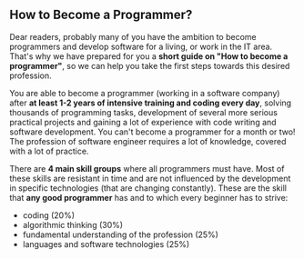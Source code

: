 ## How to Become a Programmer?

Dear readers, probably many of you have the ambition to become programmers and develop software for a living, or work in the IT area. That's why we have prepared for you a **short guide on "How to become a programmer"**, so we can help you take the first steps towards this desired profession.

You are able to become a programmer (working in a software company) after **at least 1-2 years of intensive training and coding every day**, solving thousands of programming tasks, development of several more serious practical projects and gaining a lot of experience with code writing and software development. You can't become a programmer for a month or two! The profession of software engineer requires a lot of knowledge, covered with a lot of practice.

There are **4 main skill groups** where all programmers must have. Most of these skills are resistant in time and are not influenced by the development in specific technologies (that are changing constantly). These are the skill that **any good programmer** has and to which every beginner has to strive:

 * coding (20%)
 * algorithmic thinking (30%)
 * fundamental understanding of the profession (25%)
 * languages and software technologies (25%)
